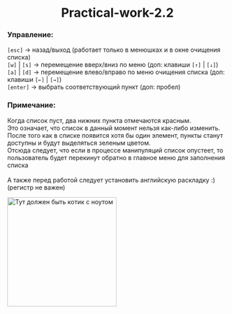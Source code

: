 <h1 align="center"> Practical-work-2.2</h1>

<h3>Управление:</h3>
<p>
  <code>[esc]</code> -> назад/выход (работает только в менюшках и в окне очищения списка) <br>
  <code>[w]</code> | <code>[s]</code> -> перемещение вверх/вниз по меню (доп: клавиши <code>[↑]</code> | <code>[↓]</code>) <br>
  <code>[a]</code> | <code>[d]</code> -> перемещение влево/вправо по меню очищения списка (доп: клавиши <code>[←]</code> | <code>[→]</code>) <br>
  <code>[enter]</code> -> выбрать соответствующий пункт (доп: пробел) <br>
</p>
<h3>Примечание:</h3>

<p>
  Когда список пуст, два нижних пункта отмечаются красным.<br>
  Это означает, что список в данный момент нельзя как-либо изменить.<br>
  После того как в списке появится хотя бы один элемент, пункты станут доступны и будут выделяться зеленым цветом.<br>
  Отсюда следует, что если в процессе манипуляций список опустеет, то пользователь будет перекинут обратно в главное меню для заполнения списка<br><br>
  А также перед работой следует установить английскую раскладку :) (регистр не важен)
</p>

<img src="https://user-images.githubusercontent.com/62991413/170836327-4eaaffa3-9e71-4d03-9bdc-cdf0bcf92654.png" width="250" height="250" alt="Тут должен быть котик с ноутом">


